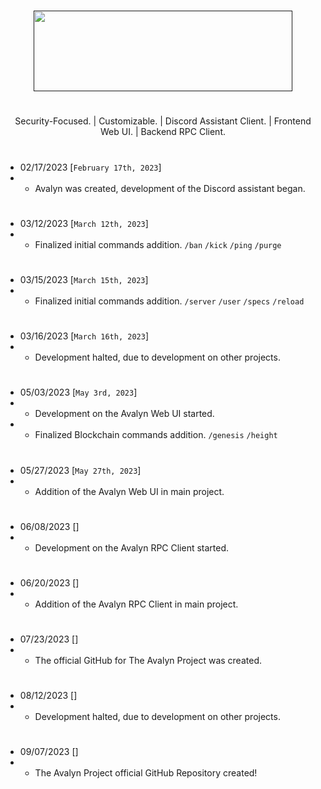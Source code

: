 
# 

<p align="center">
<a href="" target="_blank"><img src="https://xnitc.com/discord/bots/avalyn/data/imgs/avalyn_logo.png" width="414" height="129" border="0"></a>
</p>

#

<p align="center">
Security-Focused. | Customizable. | Discord Assistant Client. | Frontend Web UI. | Backend RPC Client.
</p>

#

- 02/17/2023 [`February 17th, 2023`]
- - Avalyn was created, development of the Discord assistant began.

#

- 03/12/2023 [`March 12th, 2023`]
- - Finalized initial commands addition. `/ban` `/kick` `/ping` `/purge`

#

- 03/15/2023 [`March 15th, 2023`]
- - Finalized initial commands addition. `/server` `/user` `/specs` `/reload`

#

- 03/16/2023 [`March 16th, 2023`]
- - Development halted, due to development on other projects.
 
#

- 05/03/2023 [`May 3rd, 2023`]
- - Development on the Avalyn Web UI started.
- - Finalized Blockchain commands addition. `/genesis` `/height`

#

- 05/27/2023 [`May 27th, 2023`]
- - Addition of the Avalyn Web UI in main project.

#

- 06/08/2023 []
- - Development on the Avalyn RPC Client started.

#

- 06/20/2023 []
- - Addition of the Avalyn RPC Client in main project.

#

- 07/23/2023 []
- - The official GitHub for The Avalyn Project was created.

#

- 08/12/2023 []
- - Development halted, due to development on other projects.

#

- 09/07/2023 []
- - The Avalyn Project official GitHub Repository created!

#
